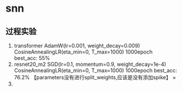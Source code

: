 # snn


## 过程实验
1. transformer    AdamW(lr=0.001, weight_decay=0.009)    CosineAnnealingLR(eta_min=0, T_max=1000)    1000epoch  
    best_acc: 55%    
2. resnet20_m2    SGD(lr=0.1, momentum=0.9, weight_decay=1e-4)    CosineAnnealingLR(eta_min=0, T_max=1000)  1000epoch
    best_acc: 76.2% 【parameters没有进行split_weights,应该是没有添加spike】 ×   
3. 
